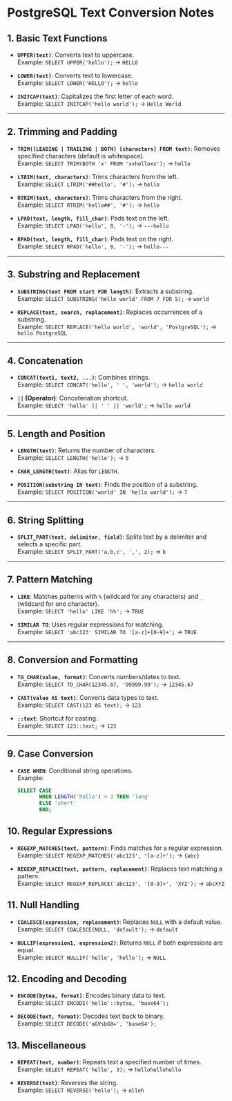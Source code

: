 # PostgreSQL Text Conversion Notes

## 1. Basic Text Functions
- **`UPPER(text)`**: Converts text to uppercase.  
  Example: `SELECT UPPER('hello');` → `HELLO`

- **`LOWER(text)`**: Converts text to lowercase.  
  Example: `SELECT LOWER('HELLO');` → `hello`

- **`INITCAP(text)`**: Capitalizes the first letter of each word.  
  Example: `SELECT INITCAP('hello world');` → `Hello World`

---

## 2. Trimming and Padding
- **`TRIM([LEADING | TRAILING | BOTH] [characters] FROM text)`**: Removes specified characters (default is whitespace).  
  Example: `SELECT TRIM(BOTH 'x' FROM 'xxhelloxx');` → `hello`

- **`LTRIM(text, characters)`**: Trims characters from the left.  
  Example: `SELECT LTRIM('##hello', '#');` → `hello`

- **`RTRIM(text, characters)`**: Trims characters from the right.  
  Example: `SELECT RTRIM('hello##', '#');` → `hello`

- **`LPAD(text, length, fill_char)`**: Pads text on the left.  
  Example: `SELECT LPAD('hello', 8, '-');` → `---hello`

- **`RPAD(text, length, fill_char)`**: Pads text on the right.  
  Example: `SELECT RPAD('hello', 8, '-');` → `hello---`

---

## 3. Substring and Replacement
- **`SUBSTRING(text FROM start FOR length)`**: Extracts a substring.  
  Example: `SELECT SUBSTRING('hello world' FROM 7 FOR 5);` → `world`

- **`REPLACE(text, search, replacement)`**: Replaces occurrences of a substring.  
  Example: `SELECT REPLACE('hello world', 'world', 'PostgreSQL');` → `hello PostgreSQL`

---

## 4. Concatenation
- **`CONCAT(text1, text2, ...)`**: Combines strings.  
  Example: `SELECT CONCAT('hello', ' ', 'world');` → `hello world`

- **`||` (Operator)**: Concatenation shortcut.  
  Example: `SELECT 'hello' || ' ' || 'world';` → `hello world`

---

## 5. Length and Position
- **`LENGTH(text)`**: Returns the number of characters.  
  Example: `SELECT LENGTH('hello');` → `5`

- **`CHAR_LENGTH(text)`**: Alias for `LENGTH`.  

- **`POSITION(substring IN text)`**: Finds the position of a substring.  
  Example: `SELECT POSITION('world' IN 'hello world');` → `7`

---

## 6. String Splitting
- **`SPLIT_PART(text, delimiter, field)`**: Splits text by a delimiter and selects a specific part.  
  Example: `SELECT SPLIT_PART('a,b,c', ',', 2);` → `b`

---

## 7. Pattern Matching
- **`LIKE`**: Matches patterns with `%` (wildcard for any characters) and `_` (wildcard for one character).  
  Example: `SELECT 'hello' LIKE 'h%';` → `TRUE`

- **`SIMILAR TO`**: Uses regular expressions for matching.  
  Example: `SELECT 'abc123' SIMILAR TO '[a-z]+[0-9]+';` → `TRUE`

---

## 8. Conversion and Formatting
- **`TO_CHAR(value, format)`**: Converts numbers/dates to text.  
  Example: `SELECT TO_CHAR(12345.67, '99999.99');` → `12345.67`

- **`CAST(value AS text)`**: Converts data types to text.  
  Example: `SELECT CAST(123 AS text);` → `123`

- **`::text`**: Shortcut for casting.  
  Example: `SELECT 123::text;` → `123`

---

## 9. Case Conversion
- **`CASE WHEN`**: Conditional string operations.  
  Example:
  ```sql
  SELECT CASE 
         WHEN LENGTH('hello') > 3 THEN 'long' 
         ELSE 'short' 
         END;

## 10. Regular Expressions
- **`REGEXP_MATCHES(text, pattern)`**: Finds matches for a regular expression.  
  Example: `SELECT REGEXP_MATCHES('abc123', '[a-z]+');` → `{abc}`

- **`REGEXP_REPLACE(text, pattern, replacement)`**: Replaces text matching a pattern.  
  Example: `SELECT REGEXP_REPLACE('abc123', '[0-9]+', 'XYZ');` → `abcXYZ`

## 11. Null Handling
- **`COALESCE(expression, replacement)`**: Replaces `NULL` with a default value.  
  Example: `SELECT COALESCE(NULL, 'default');` → `default`

- **`NULLIF(expression1, expression2)`**: Returns `NULL` if both expressions are equal.  
  Example: `SELECT NULLIF('hello', 'hello');` → `NULL`

## 12. Encoding and Decoding
- **`ENCODE(bytea, format)`**: Encodes binary data to text.  
  Example: `SELECT ENCODE('hello'::bytea, 'base64');`

- **`DECODE(text, format)`**: Decodes text back to binary.  
  Example: `SELECT DECODE('aGVsbG8=', 'base64');`

## 13. Miscellaneous
- **`REPEAT(text, number)`**: Repeats text a specified number of times.  
  Example: `SELECT REPEAT('hello', 3);` → `hellohellohello`

- **`REVERSE(text)`**: Reverses the string.  
  Example: `SELECT REVERSE('hello');` → `olleh`
